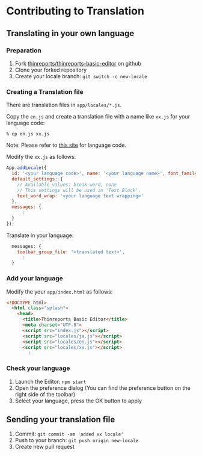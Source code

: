 # Contributing to Translation

## Translating in your own language

### Preparation

1. Fork [thinreports/thinreports-basic-editor](https://github.com/thinreports/thinreports-basic-editor) on github
2. Clone your forked repository
3. Create your locale branch: `git switch -c new-locale`

### Creating a Translation file

There are translation files in `app/locales/*.js`.

Copy the `en.js` and create a translation file with a name like `xx.js` for your language code:

    % cp en.js xx.js

Note: Please refer to [this site](https://developers.google.com/+/web/api/supported-languages) for language code.

Modify the `xx.js` as follows:

```javascript
App.addLocale({
  id: '<your language code>', name: '<your language name>', font_family: "'<best font-families in your language>'",
  default_settings: {
    // Available values: break-word, none
    // This settings will be used in 'Text Block'.
    text_word_wrap: '<your language text wrapping>'
  },
  messages: {
      :
  }
});
```

Translate in your language:

```javascript
  messages: {
    toolbar_group_file: '<translated text>',
      :
  }
```

### Add your language

Modify the your `app/index.html` as follows:

```html
<!DOCTYPE html>
  <html class="splash">
    <head>
      <title>Thinreports Basic Editor</title>
      <meta charset="UTF-8">
      <script src="index.js"></script>
      <script src="locales/ja.js"></script>
      <script src="locales/en.js"></script>
      <script src="locales/xx.js"></script>
        :
```

### Check your language

1. Launch the Editor: `npm start`
2. Open the preference dialog
(You can find the preference button on the right side of the toolbar)
3. Select your language, press the OK button to apply

## Sending your translation file

1. Commit: `git commit -am 'added xx locale'`
2. Push to your branch: `git push origin new-locale`
3. Create new pull request
